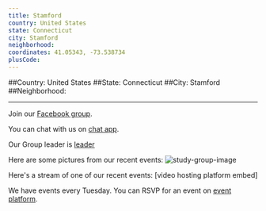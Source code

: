 ```yaml
---
title: Stamford
country: United States
state: Connecticut
city: Stamford
neighborhood: 
coordinates: 41.05343, -73.538734
plusCode:
---
```


##Country: United States
##State: Connecticut
##City: Stamford
##Neighborhood: 
*****
Join our [Facebook group](https://www.facebook.com/groups/free.code.camp.stamford).

You can chat with us on [chat app]().

Our Group leader is [leader]()

Here are some pictures from our recent events:
![study-group-image]()

Here's a stream of one of our recent events:
[video hosting platform embed]

We have events every Tuesday. You can RSVP for an event on [event platform]().
